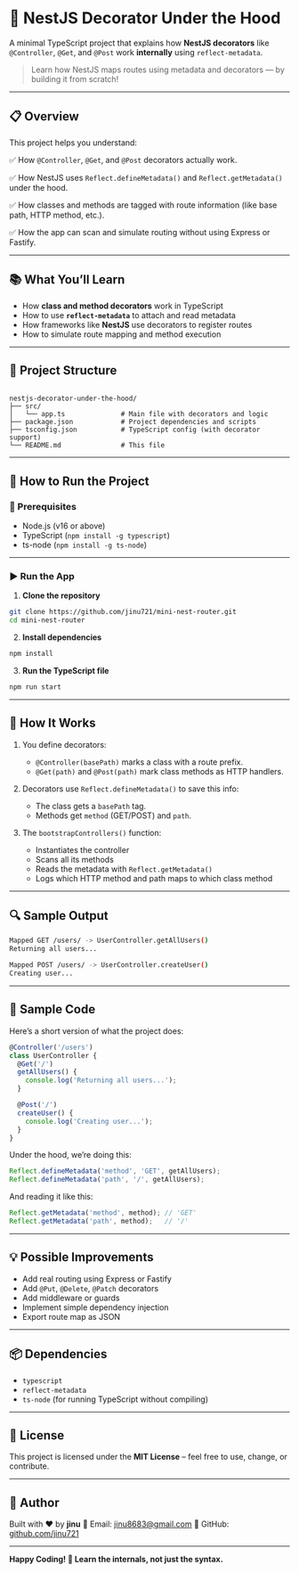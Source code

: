 # 🧠 NestJS Decorator Under the Hood

A minimal TypeScript project that explains how **NestJS decorators** like `@Controller`, `@Get`, and `@Post` work **internally** using `reflect-metadata`.

> Learn how NestJS maps routes using metadata and decorators — by building it from scratch!

---

## 📋 Overview

This project helps you understand:

✅ How `@Controller`, `@Get`, and `@Post` decorators actually work.

✅ How NestJS uses `Reflect.defineMetadata()` and `Reflect.getMetadata()` under the hood.

✅ How classes and methods are tagged with route information (like base path, HTTP method, etc.).

✅ How the app can scan and simulate routing without using Express or Fastify.

---

## 📚 What You’ll Learn

- How **class and method decorators** work in TypeScript
- How to use **`reflect-metadata`** to attach and read metadata
- How frameworks like **NestJS** use decorators to register routes
- How to simulate route mapping and method execution

---

## 📁 Project Structure

```

nestjs-decorator-under-the-hood/
├── src/
│   └── app.ts              # Main file with decorators and logic
├── package.json            # Project dependencies and scripts
├── tsconfig.json           # TypeScript config (with decorator support)
└── README.md               # This file

````

---

## 🚀 How to Run the Project

### 🔧 Prerequisites

- Node.js (v16 or above)
- TypeScript (`npm install -g typescript`)
- ts-node (`npm install -g ts-node`)

---

### ▶️ Run the App

1. **Clone the repository**

```bash
git clone https://github.com/jinu721/mini-nest-router.git
cd mini-nest-router
````

2. **Install dependencies**

```bash
npm install
```

3. **Run the TypeScript file**

```bash
npm run start
```

---

## 🧪 How It Works

1. You define decorators:

   * `@Controller(basePath)` marks a class with a route prefix.
   * `@Get(path)` and `@Post(path)` mark class methods as HTTP handlers.

2. Decorators use `Reflect.defineMetadata()` to save this info:

   * The class gets a `basePath` tag.
   * Methods get `method` (GET/POST) and `path`.

3. The `bootstrapControllers()` function:

   * Instantiates the controller
   * Scans all its methods
   * Reads the metadata with `Reflect.getMetadata()`
   * Logs which HTTP method and path maps to which class method

---

## 🔍 Sample Output

```bash
Mapped GET /users/ -> UserController.getAllUsers()
Returning all users...

Mapped POST /users/ -> UserController.createUser()
Creating user...
```

---

## 🔧 Sample Code

Here’s a short version of what the project does:

```ts
@Controller('/users')
class UserController {
  @Get('/')
  getAllUsers() {
    console.log('Returning all users...');
  }

  @Post('/')
  createUser() {
    console.log('Creating user...');
  }
}
```

Under the hood, we’re doing this:

```ts
Reflect.defineMetadata('method', 'GET', getAllUsers);
Reflect.defineMetadata('path', '/', getAllUsers);
```

And reading it like this:

```ts
Reflect.getMetadata('method', method); // 'GET'
Reflect.getMetadata('path', method);   // '/'
```

---

## 💡 Possible Improvements

* Add real routing using Express or Fastify
* Add `@Put`, `@Delete`, `@Patch` decorators
* Add middleware or guards
* Implement simple dependency injection
* Export route map as JSON

---

## 📦 Dependencies

* `typescript`
* `reflect-metadata`
* `ts-node` (for running TypeScript without compiling)

---

## 🧾 License

This project is licensed under the **MIT License** – feel free to use, change, or contribute.

---

## 👤 Author

Built with ❤️ by **jinu**
📧 Email: [jinu8683@gmail.com](mailto:jinu8683@gmail.com)
🔗 GitHub: [github.com/jinu721](https://github.com/jinu721)

---

**Happy Coding! 🚀 Learn the internals, not just the syntax.**

